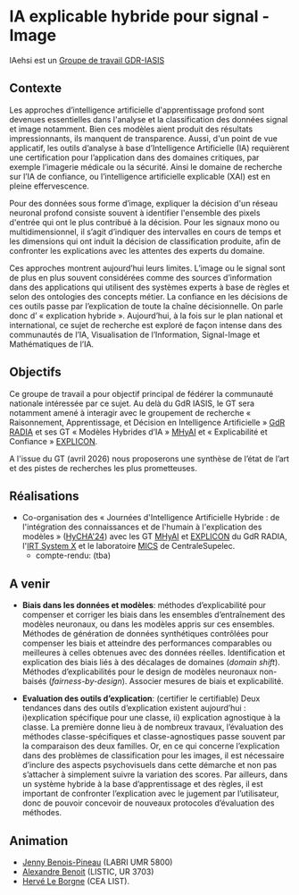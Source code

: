 # IA explicable hybride pour signal - Image

IAehsi est un [Groupe de travail GDR-IASIS](https://gdr-iasis.cnrs.fr/groupes-de-travail/)

## Contexte
Les approches d’intelligence artificielle d'apprentissage profond sont devenues essentielles dans l'analyse et la classification des données signal et image notamment. Bien ces modèles aient produit des résultats impressionnants, ils manquent de transparence. Aussi, d'un point de vue applicatif, les outils d’analyse à base d’Intelligence Artificielle (IA) requièrent une certification pour l’application dans des domaines critiques, par exemple l’imagerie médicale ou la sécurité. Ainsi le domaine de recherche sur l’IA de confiance, ou l’intelligence artificielle explicable (XAI) est en pleine effervescence. 

Pour des données sous forme d’image, expliquer la décision d'un réseau neuronal profond consiste souvent à identifier l'ensemble des pixels d'entrée qui ont le plus contribué à la décision. Pour les signaux mono ou multidimensionnel, il s’agit d’indiquer des intervalles en cours de temps et les dimensions qui ont induit la décision de classification produite, afin de confronter les explications avec les attentes des experts du domaine. 

Ces approches montrent aujourd’hui leurs limites. L’image ou le signal sont de plus en plus souvent considérées comme des sources d’information dans des applications qui utilisent des systèmes experts à base de règles et selon des ontologies des concepts métier. La confiance en les décisions de ces outils passe par l’explication de toute la chaîne décisionnelle. On parle donc d’ « explication hybride ». Aujourd’hui, à la fois sur le plan national et international, ce sujet de recherche est exploré de façon intense dans des communautés de l’IA, Visualisation de l’Information, Signal-Image et Mathématiques de l’IA. 

## Objectifs
Ce groupe de travail a pour objectif principal de fédérer la communauté nationale intéressée par ce sujet. Au delà du GdR IASIS, le GT sera notamment amené à interagir avec le groupement de recherche « Raisonnement, Apprentissage, et Décision en Intelligence Artificielle » [GdR RADIA](https://gdr-radia.cnrs.fr/) et ses GT « Modèles Hybrides d’IA » [MHyAI](https://ziedbouraoui.github.io/gdr-radia-mhyia) et « Explicabilité et Confiance » [EXPLICON](https://gt-explicon.github.io/).

A l'issue du GT (avril 2026) nous proposerons une synthèse de l’état de l’art et des pistes de recherches les plus prometteuses.

## Réalisations
* Co-organisation des « Journées d'Intelligence Artificielle Hybride : de l'intégration des connaissances et de l'humain à l'explication des modèles » ([HyCHA'24](https://hycha24.sciencesconf.org/)) avec les GT [MHyAI](https://ziedbouraoui.github.io/gdr-radia-mhyia) et [EXPLICON](https://gt-explicon.github.io/) du GdR RADIA, l'[IRT System X](https://www.irt-systemx.fr/) et le laboratoire [MICS](https://mics.centralesupelec.fr/) de CentraleSupelec.
  * compte-rendu: (tba)

## A venir

* **Biais dans les données et modèles**: méthodes d’explicabilité pour compenser et corriger les biais dans les ensembles d’entraînement des modèles neuronaux, ou dans les modèles appris sur ces ensembles. Méthodes de génération de données synthétiques contrôlées pour compenser les biais et atteindre des performances comparables ou meilleures à celles obtenues avec des données réelles. Identification et explication des biais liés à des décalages de domaines (*domain shift*). Méthodes d’explicabilités pour le design de modèles neuronaux non-baisés (*fairness-by-design*). Associer mesures de biais et explicabilité.

* **Evaluation des outils d’explication**: (certifier le certifiable) Deux tendances dans des outils d’explication existent aujourd’hui : i)explication spécifique pour une classe, ii) explication agnostique à la classe. La première donne lieu à de nombreux travaux, l’évaluation des méthodes classe-spécifiques et classe-agnostiques passe souvent par la comparaison des deux familles. Or, en ce qui concerne l’explication dans des problèmes de classification pour les images, il est nécessaire d’inclure des aspects psychovisuels dans cette démarche et non pas s’attacher à simplement suivre la variation des scores. Par ailleurs, dans un système hybride à la base d’apprentissage et des règles, il est important de confronter l’explication  avec le jugement par l’utilisateur, donc de pouvoir concevoir de nouveaux  protocoles d’évaluation des méthodes. 

## Animation
* [Jenny Benois-Pineau](https://www.labri.fr/projet/AIV/jennybenoispineau.php) (LABRI UMR 5800)
* [Alexandre Benoit](https://www.univ-smb.fr/listic/presentation/membres/enseignants-chercheurs/alexandre-benoit/) (LISTIC, UR 3703)
* [Hervé Le Borgne](https://hleborgne.github.io/) (CEA LIST). 
